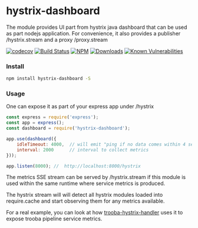 hystrix-dashboard
=================

The module provides UI part from hystrix java dashboard that can be used as part nodejs application.
For convenience, it also provides a publisher /hystrix.stream and a proxy /proxy.stream

[![codecov](https://codecov.io/gh/dimichgh/hystrix-dashboard/branch/master/graph/badge.svg)](https://codecov.io/gh/dimichgh/hystrix-dashboard)
[![Build Status](https://travis-ci.org/dimichgh/hystrix-dashboard.svg?branch=master)](https://travis-ci.org/dimichgh/hystrix-dashboard) [![NPM](https://img.shields.io/npm/v/hystrix-dashboard.svg)](https://www.npmjs.com/package/hystrix-dashboard)
[![Downloads](https://img.shields.io/npm/dm/hystrix-dashboard.svg)](http://npm-stat.com/charts.html?package=hystrix-dashboard)
[![Known Vulnerabilities](https://snyk.io/test/github/dimichgh/hystrix-dashboard/badge.svg)](https://snyk.io/test/github/dimichgh/hystrix-dashboard)


### Install

```bash
npm install hystrix-dashboard -S
```

### Usage

One can expose it as part of your express app under /hystrix

```js
const express = require('express');
const app = express();
const dashboard = require('hystrix-dashboard');

app.use(dashboard({
    idleTimeout: 4000,  // will emit "ping if no data comes within 4 seconds,
    interval: 2000      // interval to collect metrics
}));

app.listen(8000); //  http://localhost:8000/hystrix
```

The metrics SSE stream can be served by /hystrix.stream if this module is used within the same runtime where service metrics is produced.

The hystrix stream will will detect all hystrix modules loaded into require.cache and start observing them for any metrics available.

For a real example, you can look at how [trooba-hystrix-handler](https://github.com/trooba/trooba-hystrix-handler) uses it to expose trooba pipeline service metrics.
